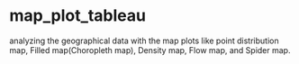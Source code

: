 # map_plot_tableau
analyzing the geographical data with the map plots like point distribution map, Filled map(Choropleth map), Density map, Flow map, and Spider map.
